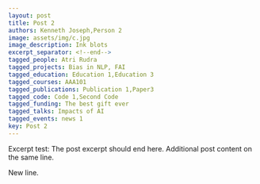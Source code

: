 ```yaml
---
layout: post
title: Post 2
authors: Kenneth Joseph,Person 2
image: assets/img/c.jpg
image_description: Ink blots
excerpt_separator: <!--end-->
tagged_people: Atri Rudra
tagged_projects: Bias in NLP, FAI
tagged_education: Education 1,Education 3
tagged_courses: AAA101
tagged_publications: Publication 1,Paper3
tagged_code: Code 1,Second Code
tagged_funding: The best gift ever
tagged_talks: Impacts of AI
tagged_events: news 1
key: Post 2
---
```

Excerpt test: The post excerpt should end here.<!--end--> Additional post content on the same line.

New line.
